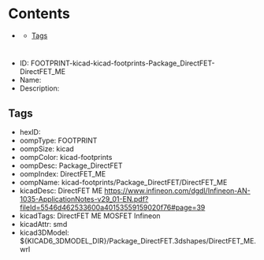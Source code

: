 



Contents
========

* [](#)
	* [Tags](#tags)

# 

- ID: FOOTPRINT-kicad-kicad-footprints-Package_DirectFET-DirectFET_ME
- Name: 
- Description: 

## Tags

- hexID: 
- oompType: FOOTPRINT
- oompSize: kicad
- oompColor: kicad-footprints
- oompDesc: Package_DirectFET
- oompIndex: DirectFET_ME
- oompName: kicad-footprints/Package_DirectFET/DirectFET_ME
- kicadDesc: DirectFET ME https://www.infineon.com/dgdl/Infineon-AN-1035-ApplicationNotes-v29_01-EN.pdf?fileId=5546d462533600a40153559159020f76#page=39
- kicadTags: DirectFET ME MOSFET Infineon
- kicadAttr: smd
- kicad3DModel: ${KICAD6_3DMODEL_DIR}/Package_DirectFET.3dshapes/DirectFET_ME.wrl
